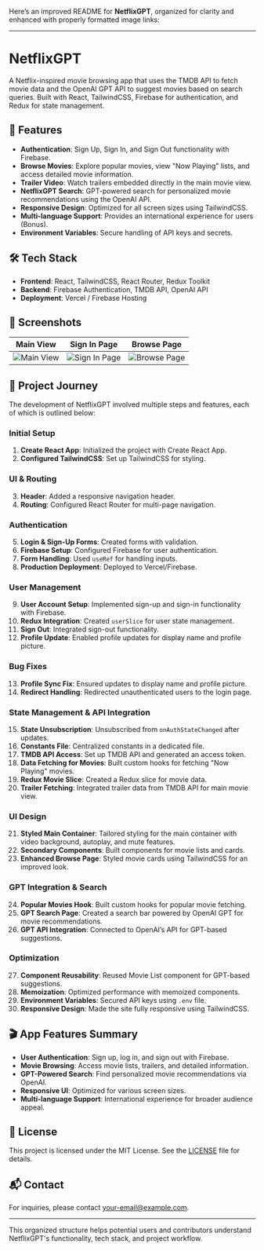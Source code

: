 Here’s an improved README for **NetflixGPT**, organized for clarity and enhanced with properly formatted image links:

---

# NetflixGPT

A Netflix-inspired movie browsing app that uses the TMDB API to fetch movie data and the OpenAI GPT API to suggest movies based on search queries. Built with React, TailwindCSS, Firebase for authentication, and Redux for state management.

## 🚀 Features

- **Authentication**: Sign Up, Sign In, and Sign Out functionality with Firebase.
- **Browse Movies**: Explore popular movies, view "Now Playing" lists, and access detailed movie information.
- **Trailer Video**: Watch trailers embedded directly in the main movie view.
- **NetflixGPT Search**: GPT-powered search for personalized movie recommendations using the OpenAI API.
- **Responsive Design**: Optimized for all screen sizes using TailwindCSS.
- **Multi-language Support**: Provides an international experience for users (Bonus).
- **Environment Variables**: Secure handling of API keys and secrets.

## 🛠 Tech Stack

- **Frontend**: React, TailwindCSS, React Router, Redux Toolkit
- **Backend**: Firebase Authentication, TMDB API, OpenAI API
- **Deployment**: Vercel / Firebase Hosting

## 📸 Screenshots

| Main View                | Sign In Page               | Browse Page               |
|--------------------------|----------------------------|---------------------------|
| ![Main View](https://github.com/user-attachments/assets/4ce94164-851d-4754-9a55-82eed541cbd3) | ![Sign In Page](https://github.com/user-attachments/assets/586d9058-780a-48a1-8037-5451d1de6e56) | ![Browse Page](https://github.com/user-attachments/assets/f29d8096-e798-4146-ae22-d070aa6bca08) |

## 📌 Project Journey

The development of NetflixGPT involved multiple steps and features, each of which is outlined below:

### Initial Setup

1. **Create React App**: Initialized the project with Create React App.
2. **Configured TailwindCSS**: Set up TailwindCSS for styling.

### UI & Routing

3. **Header**: Added a responsive navigation header.
4. **Routing**: Configured React Router for multi-page navigation.

### Authentication

5. **Login & Sign-Up Forms**: Created forms with validation.
6. **Firebase Setup**: Configured Firebase for user authentication.
7. **Form Handling**: Used `useRef` for handling inputs.
8. **Production Deployment**: Deployed to Vercel/Firebase.

### User Management

9. **User Account Setup**: Implemented sign-up and sign-in functionality with Firebase.
10. **Redux Integration**: Created `userSlice` for user state management.
11. **Sign Out**: Integrated sign-out functionality.
12. **Profile Update**: Enabled profile updates for display name and profile picture.

### Bug Fixes

13. **Profile Sync Fix**: Ensured updates to display name and profile picture.
14. **Redirect Handling**: Redirected unauthenticated users to the login page.

### State Management & API Integration

15. **State Unsubscription**: Unsubscribed from `onAuthStateChanged` after updates.
16. **Constants File**: Centralized constants in a dedicated file.
17. **TMDB API Access**: Set up TMDB API and generated an access token.
18. **Data Fetching for Movies**: Built custom hooks for fetching "Now Playing" movies.
19. **Redux Movie Slice**: Created a Redux slice for movie data.
20. **Trailer Fetching**: Integrated trailer data from TMDB API for main movie view.

### UI Design

21. **Styled Main Container**: Tailored styling for the main container with video background, autoplay, and mute features.
22. **Secondary Components**: Built components for movie lists and cards.
23. **Enhanced Browse Page**: Styled movie cards using TailwindCSS for an improved look.

### GPT Integration & Search

24. **Popular Movies Hook**: Built custom hooks for popular movie fetching.
25. **GPT Search Page**: Created a search bar powered by OpenAI GPT for movie recommendations.
26. **GPT API Integration**: Connected to OpenAI’s API for GPT-based suggestions.

### Optimization

27. **Component Reusability**: Reused Movie List component for GPT-based suggestions.
28. **Memoization**: Optimized performance with memoized components.
29. **Environment Variables**: Secured API keys using `.env` file.
30. **Responsive Design**: Made the site fully responsive using TailwindCSS.

## 🎬 App Features Summary

- **User Authentication**: Sign up, log in, and sign out with Firebase.
- **Movie Browsing**: Access movie lists, trailers, and detailed information.
- **GPT-Powered Search**: Find personalized movie recommendations via OpenAI.
- **Responsive UI**: Optimized for various screen sizes.
- **Multi-language Support**: International experience for broader audience appeal.

## 📜 License

This project is licensed under the MIT License. See the [LICENSE](LICENSE) file for details.

## 📬 Contact

For inquiries, please contact [your-email@example.com](mailto:your-email@example.com).

---

This organized structure helps potential users and contributors understand NetflixGPT's functionality, tech stack, and project workflow.
